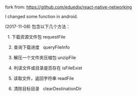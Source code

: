 
fork from:		https://github.com/eduedix/react-native-networking

I changed some function in android.

(2017-11-08)
包含以下几个方法：

    1. 下载资源文件包  requestFile
    
    2. 查询下载进度   queryFileInfo
    
    3. 解压一个文件夹压缩包 unzipFile
    
    4. 判读文件或目录是否存在 isFileExist
    
    5. 读取文件，返回字符串 readFile
    
    6. 清除目标目录   clearDestinationDir
